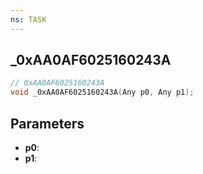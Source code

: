 ```yaml
---
ns: TASK
---
```

## _0xAA0AF6025160243A

```c
// 0xAA0AF6025160243A
void _0xAA0AF6025160243A(Any p0, Any p1);
```

## Parameters
* **p0**:
* **p1**:
